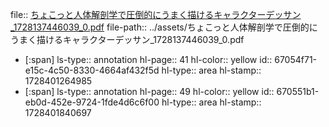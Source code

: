 file:: [ちょこっと人体解剖学で圧倒的にうまく描けるキャラクターデッサン_1728137446039_0.pdf](../assets/ちょこっと人体解剖学で圧倒的にうまく描けるキャラクターデッサン_1728137446039_0.pdf)
file-path:: ../assets/ちょこっと人体解剖学で圧倒的にうまく描けるキャラクターデッサン_1728137446039_0.pdf

- [:span]
  ls-type:: annotation
  hl-page:: 41
  hl-color:: yellow
  id:: 67054f71-e15c-4c50-8330-4664af432f5d
  hl-type:: area
  hl-stamp:: 1728401264985
- [:span]
  ls-type:: annotation
  hl-page:: 49
  hl-color:: yellow
  id:: 670551b1-eb0d-452e-9724-1fde4d6c6f00
  hl-type:: area
  hl-stamp:: 1728401840697